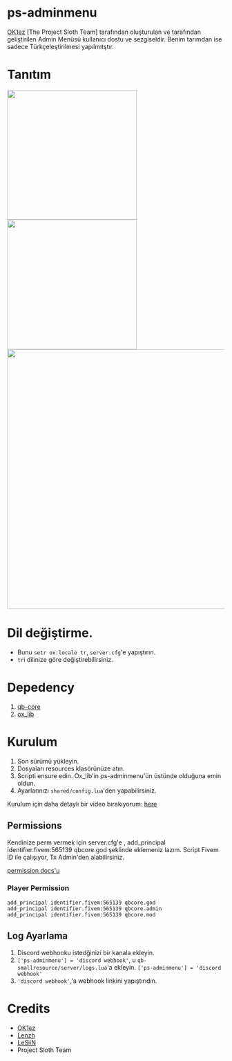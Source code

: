 # ps-adminmenu
[OK1ez](https://github.com/OK1ez) [The Project Sloth Team] tarafından oluşturulan ve tarafından geliştirilen Admin Menüsü kullanıcı dostu ve sezgiseldir. Benim tarımdan ise sadece Türkçeleştirilmesi yapılmıtştır.

# Tanıtım
<img src="https://media.discordapp.net/attachments/1188934972673896498/1189182926559117402/image.png?ex=65a67667&is=65940167&hm=5c42153409557cabfdcc0c97fb0035ead866a7c432b72af7cba150829b6b4231&=&format=webp&quality=lossless&width=351&height=683" width="300">
<img src="https://media.discordapp.net/attachments/1188934972673896498/1189182998965407825/image.png?ex=65a67678&is=65940178&hm=7f9813f55d47aae6b4a275f00b41c667ab304cf5eaf1b0208c6d621f1d5a45b6&=&format=webp&quality=lossless&width=339&height=683" width="300">
<img src="https://media.discordapp.net/attachments/1188934972673896498/1189182926911459368/image.png?ex=65a67667&is=65940167&hm=73c7c48899ef73ec77bad9eedb00589e81b40b8028b0bb1a87674b0727454233&=&format=webp&quality=lossless&width=876&height=683" width="600">

# Dil değiştirme.
- Bunu `setr ox:locale tr`, `server.cfg`'e yapıştırın.
-  `tr`i dilinize göre değiştirebilirsiniz.
  
# Depedency
1. [qb-core](https://github.com/qbcore-framework/qb-core)
2. [ox_lib](https://github.com/overextended/ox_lib) 

# Kurulum
1. Son sürümü yükleyin.
2. Dosyaları resources klasörünüze atın.
3. Scripti ensure edin. Ox_lib'in ps-adminmenu'ün üstünde olduğuna emin oldun.  
4. Ayarlarınızı `shared/config.lua`'den yapabilirsiniz.

Kurulum için daha detaylı bir video bırakıyorum: [here](https://www.youtube.com/watch?v=aez5RIi8db8&ab_channel=Kamaryn)
   
## Permissions
Kendinize perm vermek için server.cfg'e , add_principal identifier.fivem:565139 qbcore.god şeklinde eklemeniz lazım. 
Script Fivem İD ile çalışıyor, Tx Admin'den alabilirsiniz.

[permission docs'u](https://docs.qbcore.org/qbcore-documentation/guides/setting-permissions)

### Player Permission
```
add_principal identifier.fivem:565139 qbcore.god 
add_principal identifier.fivem:565139 qbcore.admin 
add_principal identifier.fivem:565139 qbcore.mod 
```

## Log Ayarlama
1. Discord webhooku istedğinizi bir kanala ekleyin.
2. `['ps-adminmenu'] = 'discord webhook'`, u  `qb-smallresource/server/logs.lua`'a ekleyin. 
`['ps-adminmenu'] = 'discord webhook'`
3. `'discord webhook'`,'a webhook linkini yapıştırıdın.

# Credits
* [OK1ez](https://github.com/OK1ez)
* [Lenzh](https://github.com/Lenzh)
* [LeSiiN](https://github.com/LeSiiN)
* Project Sloth Team
